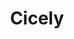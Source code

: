 ---
layout: item
title: Cicely
item-id: 20912
datatable: true
id: 20912
name: "Cicely"
members: true
lowalch: 0
highalch: 1
examine: "This flower feels very cold to the touch."
monsters:
  - id: 7548
    name: "Scavenger beast"
    members: true
    combat_level: 0
    wiki_url: "https://oldschool.runescape.wiki/w/Scavenger_beast#Normal"
    drops:
      - quantity: "6-16"
        rarity: 0.1111111111111111
    image: "https://oldschool.runescape.wiki/images/thumb/6/6a/Corrupted_scavenger.png/150px-Corrupted_scavenger.png?5fd4b"
---